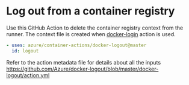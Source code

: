 # Log out from a container registry
Use this GitHub Action to delete the container registry context from the runner. The context file is created when [docker-login](https://github.com/Azure/k8s-actions/tree/master/docker-login) action is used.

```yaml
- uses: azure/container-actions/docker-logout@master
  id: logout
```

Refer to the action metadata file for details about all the inputs https://github.com/Azure/docker-logout/blob/master/docker-logout/action.yml

